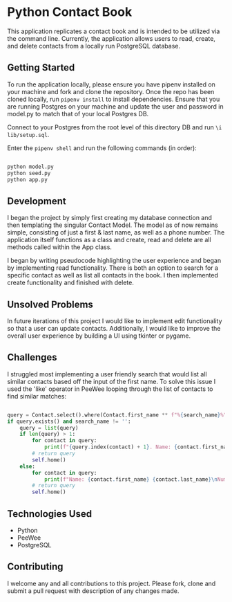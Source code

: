 # Python Contact Book

This application replicates a contact book and is intended to be utilized via the command line. Currently, the application allows users to read, create, and delete contacts from a locally run PostgreSQL database.

## Getting Started

To run the application locally, please ensure you have pipenv installed on your machine and fork and clone the repository. Once the repo has been cloned locally, run `pipenv install` to install dependencies. Ensure that you are running Postgres on your machine and update the user and password in model.py to match that of your local Postgres DB.

Connect to your Postgres from the root level of this directory DB and run `\i lib/setup.sql`.

Enter the `pipenv shell` and run the following commands (in order):

```Python

python model.py
python seed.py
python app.py

```

## Development

I began the project by simply first creating my database connection and then templating the singular Contact Model. The model as of now remains simple, consisting of just a first & last name, as well as a phone number. The application itself functions as a class and create, read and delete are all methods called within the App class.

I began by writing pseudocode highlighting the user experience and began by implementing read functionality. There is both an option to search for a specific contact as well as list all contacts in the book. I then implemented create functionality and finished with delete.

## Unsolved Problems

In future iterations of this project I would like to implement edit functionality so that a user can update contacts. Additionally, I would like to improve the overall user experience by building a UI using tkinter or pygame.

## Challenges

I struggled most implementing a user friendly search that would list all similar contacts based off the input of the first name. To solve this issue I used the 'like' operator in PeeWee looping through the list of contacts to find similar matches:

```Python

query = Contact.select().where(Contact.first_name ** f"%{search_name}%")
if query.exists() and search_name != '':
    query = list(query)
    if len(query) > 1:
        for contact in query:
            print(f"{query.index(contact) + 1}. Name: {contact.first_name} {contact.last_name}\n Number: {contact.phone_number}\n")
        # return query
        self.home()
    else:
        for contact in query:
            print(f"Name: {contact.first_name} {contact.last_name}\nNumber: {contact.phone_number}\n")
        # return query
        self.home()
```

## Technologies Used

- Python
- PeeWee
- PostgreSQL

## Contributing

I welcome any and all contributions to this project. Please fork, clone and submit a pull request with description of any changes made.
